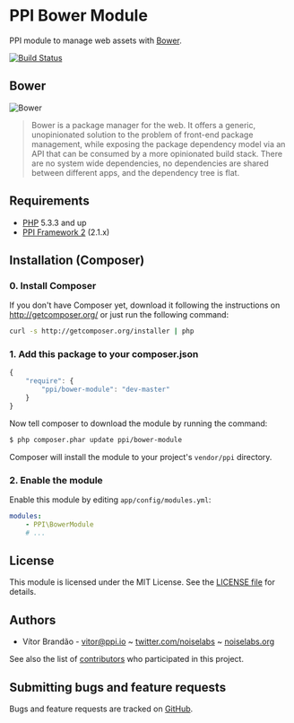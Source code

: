 PPI Bower Module
=================

[@php]:     http://php.net/     "PHP: Hypertext Preprocessor"
[@ppi]:     http://ppi.io/      "PPI Framework - The PHP Meta Framework!"
[@bower]:   http://bower.io/    "A package manager for the web"

PPI module to manage web assets with [Bower][@bower].

[![Build Status](https://secure.travis-ci.org/ppi/ppi-bower-module.png)](http://travis-ci.org/ppi/ppi-bower-module)

Bower
----

![Bower](http://bower.io/img/bower-logo.png)

> Bower is a package manager for the web. It offers a generic, unopinionated solution to the problem of front-end package management, while exposing the package dependency model via an API that can be consumed by a more opinionated build stack. There are no system wide dependencies, no dependencies are shared between different apps, and the dependency tree is flat.

Requirements
------------

* [PHP][@php] 5.3.3 and up
* [PPI Framework 2][@ppi] (2.1.x)

Installation (Composer)
-----------------------

### 0. Install Composer

If you don't have Composer yet, download it following the instructions on
http://getcomposer.org/ or just run the following command:

``` bash
curl -s http://getcomposer.org/installer | php
```

### 1. Add this package to your composer.json

```js
{
    "require": {
        "ppi/bower-module": "dev-master"
    }
}
```

Now tell composer to download the module by running the command:

``` bash
$ php composer.phar update ppi/bower-module
```

Composer will install the module to your project's `vendor/ppi` directory.

### 2. Enable the module

Enable this module by editing `app/config/modules.yml`:

``` yml
modules:
    - PPI\BowerModule
    # ...
```

License
-------

This module is licensed under the MIT License. See the [LICENSE file](https://github.com/ppi/ppi-bower-module/blob/master/LICENSE) for details.

Authors
-------

* Vítor Brandão - <vitor@ppi.io> ~ [twitter.com/noiselabs](http://twitter.com/noiselabs) ~ [noiselabs.org](http://noiselabs.org)

See also the list of [contributors](https://github.com/ppi/ppi-bower-module/contributors) who participated in this project.

Submitting bugs and feature requests
------------------------------------

Bugs and feature requests are tracked on [GitHub](https://github.com/ppi/ppi-bower-module/issues).